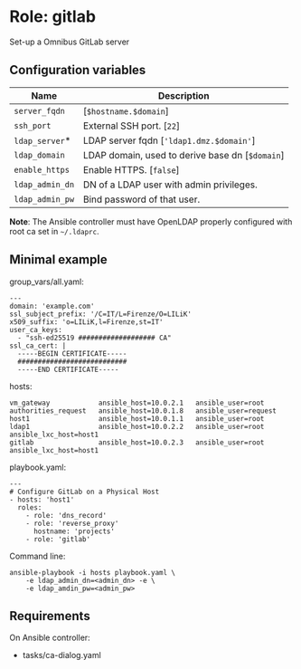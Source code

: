 # Role: gitlab

Set-up a Omnibus GitLab server

## Configuration variables

| Name            | Description                                     |
|-----------------|-------------------------------------------------|
| `server_fqdn`   | [`$hostname.$domain`]                           |
| `ssh_port`      | External SSH port. [`22`]                       |
| `ldap_server`*  | LDAP server fqdn [`'ldap1.dmz.$domain'`]        |
| `ldap_domain`   | LDAP domain, used to derive base dn [`$domain`] |
| `enable_https`  | Enable HTTPS. [`false`]                         |
| `ldap_admin_dn` | DN of a LDAP user with admin privileges.        |
| `ldap_admin_pw` | Bind password of that user.                     |

**Note**: The Ansible controller must have OpenLDAP properly configured
with root ca set in `~/.ldaprc`.

## Minimal example

group_vars/all.yaml:

	---
	domain: 'example.com'
	ssl_subject_prefix: '/C=IT/L=Firenze/O=LILiK'
	x509_suffix: 'o=LILiK,l=Firenze,st=IT'
	user_ca_keys:
	  - "ssh-ed25519 ################### CA"
	ssl_ca_cert: |
	  -----BEGIN CERTIFICATE-----
	  ###########################
	  -----END CERTIFICATE-----

hosts:

	vm_gateway            ansible_host=10.0.2.1   ansible_user=root
	authorities_request   ansible_host=10.0.1.8   ansible_user=request
	host1                 ansible_host=10.0.1.1   ansible_user=root
	ldap1                 ansible_host=10.0.2.2   ansible_user=root ansible_lxc_host=host1
	gitlab                ansible_host=10.0.2.3   ansible_user=root ansible_lxc_host=host1

playbook.yaml:

	---
	# Configure GitLab on a Physical Host
	- hosts: 'host1'
      roles:
	    - role: 'dns_record'
	    - role: 'reverse_proxy'
		  hostname: 'projects'
	    - role: 'gitlab'


Command line:

	ansible-playbook -i hosts playbook.yaml \
		-e ldap_admin_dn=<admin_dn> -e \
		-e ldap_amdin_pw=<admin_pw>


## Requirements

On Ansible controller:

- tasks/ca-dialog.yaml

